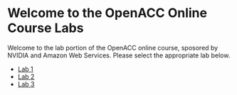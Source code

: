 # Welcome to the OpenACC Online Course Labs

Welcome to the lab portion of the OpenACC online course, sposored by NVIDIA and Amazon Web Services. Please select the appropriate lab below.

* [Lab 1](lab1/English/Lab1.md)
* [Lab 2](lab2/English/Lab2.md)
* [Lab 3](lab3/English/Lab3.md)

